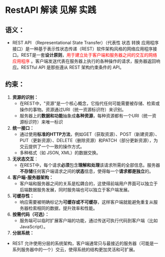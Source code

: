 # RestAPI 解读 见解 实践
 
## 语义：

* REST API （Representational State Transfer）（代表性 状态 转换 应用程序接口）是一种基于表示性状态传递（REST）软件架构风格的网络应用程序接口。REST是一套**设计原则**，<span style="color: red;">用于建立处于客户端和服务器之间的交互的网络应用程序</span>
  。客户端发送代表在服务器上执行的各种操作的请求，服务器返回响应。RESTful API 是那些遵从 REST 架构约束条件的 API。


## 约束：
1. **资源的识别：**
   * 在REST中，"资源"是一个核心概念，它指代任何可能需要被存储、检索或操作的事物。资源通过URI（统一资源标识符）来识别。
   * 服务器上的**数据和功能**抽象成**各种资源**，每种资源都有一个URI（统一资源标识符）来唯一标识
2. **统一接口：**
   * 通过使用**标准的HTTP方法**，例如GET（获取资源）、POST（新建资源）、PUT（更新资源）、DELETE（删除资源）和PATCH（部分更新资源），为交云提供了一个一致的操作方式。
   * 多种格式（如 JSON, XML）的数据交换。
3. **无状态交互**：
   * 在REST中，每个请求**必须**包含**理解和处理**该请求所需的全部信息。服务器**不存储**任何客户端请求之间的**状态**信息，使得每一个**请求都是独立**的。
4. **客户端-服务器架构：**
   * 客户端和服务器之间的关系是松耦合的，这使得前端用户界面可以独立于后端数据服务发展，同时服务端也可以独立于客户端发展。
5. **可缓存性：**
    * 响应需要被明确标记为**可缓存或不可缓存**，这样客户端就能避免重复从服务器检索相同的数据，提升效率和性能。
6. **按需代码（可选）：**
   * 服务端可以临时扩展客户端的功能，通过传送可执行代码到客户端（比如JavaScript）。
7. **分层系统：**
  * REST 允许使用分层的系统架构，客户端通常只与最接近的服务器（可能是一系列服务器中的一个）交云，使得系统的结构更加灵活和可扩展。